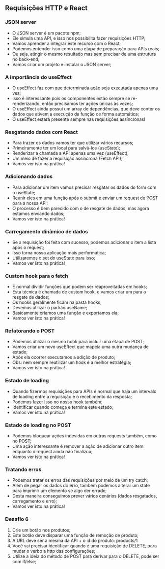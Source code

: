 ## Requisições HTTP e React

### JSON server
- O JSON server é um pacote npm;
- Ele simula uma API, e isso nos possibilita fazer requisições HTTP;
- Vamos aprender a integrar este recurso com o React;
- Podemos entender isso como uma etapa de preparação para APIs reais;
- Ou seja, atingir o mesmo resultado mas sem precisar de uma estrutura no
back-end;
- Vamos criar um projeto e instalar o JSON server;

### A importância do useEffect
- O useEffect faz com que determinada ação seja executada apenas uma vez;
- Isso é interessante pois os componentes estão sempre se re-renderizando, então precisamos ter ações únicas às vezes;
- O useEffect ainda possui um array de dependências, que deve conter os dados que ativem a execução da função de forma automática;
- O useEffect estará presente sempre nas requisições assíncronas!

### Resgatando dados com React
- Para trazer os dados vamos ter que utilizar vários recursos;
- Primeiramente ter um local para salvá-los (useState);
- Renderizar a chamada a API apenas uma vez (useEffect);
- Um meio de fazer a requisição assíncrona (Fetch API);
- Vamos ver isto na prática!

### Adicionando dados
- Para adicionar um item vamos precisar resgatar os dados do form com o useState;
- Reunir eles em uma função após o submit e enviar um request de POST para a nossa API;
- O processo é bem parecido com o de resgate de dados, mas agora estamos enviando dados;
- Vamos ver isto na prática!

### Carregamento dinâmico de dados
- Se a requisição foi feita com sucesso, podemos adicionar o item a lista após o request;
- Isso torna nossa aplicação mais performática;
- Utilizaremos o set do useState para isso;
- Vamos ver isto na prática!

### Custom hook para o fetch
- É normal dividir funções que podem ser reaproveitadas em hooks;
- Esta técnica é chamada de custom hook, e vamos criar um para o
resgate de dados;
- Os hooks geralmente ficam na pasta hooks;
- Devemos utilizar o padrão useName;
- Basicamente criamos uma função e exportamos ela;
- Vamos ver isto na prática!

### Refatorando o POST
- Podemos utilizar o mesmo hook para incluir uma etapa de POST;
- Vamos criar um novo useEffect que mapeia uma outra mudança de
estado;
- Após ela ocorrer executamos a adição de produto;
- Obs: nem sempre reutilizar um hook é a melhor estratégia;
- Vamos ver isto na prática!

### Estado de loading
- Quando fizermos requisições para APIs é normal que haja um intervalo de loading entre a requisição e o recebimento da resposta;
- Podemos fazer isso no nosso hook também;
- Identificar quando começa e termina este estado;
- Vamos ver isto na prática!

### Estado de loading no POST
- Podemos bloquear ações indevidas em outras requests também, como no POST;
- Uma ação interessante é remover a ação de adicionar outro item enquanto o request ainda não finalizou;
- Vamos ver isto na prática!

### Tratando erros
- Podemos tratar os erros das requisições por meio de um try catch;
- Além de pegar os dados do erro, também podemos alterar um state para
imprimir um elemento se algo der errado;
- Desta maneira conseguimos prever vários cenários (dados resgatados,
carregamento e erro);
- Vamos ver isto na prática!

### Desafio 6
1. Crie um botão nos produtos;
2. Este botão deve disparar uma função de remoção de produto;
3. A URL deve ser a mesma da API + o id do produto: products/1
4. Você vai precisar identificar quando é uma requisição de DELETE, para
mudar o verbo a http das configurações;
5. Utilize a ideia do método de POST para derivar para o DELETE, pode ser
com if/else;